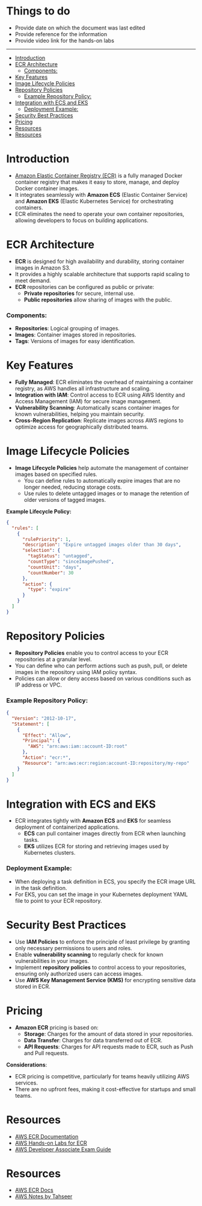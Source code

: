 <h1> Things to do </h1>

- Provide date on which the document was last edited
- Provide reference for the information
- Provide video link for the hands-on labs
---

- [Introduction](#introduction)
- [ECR Architecture](#ecr-architecture)
    - [Components:](#components)
- [Key Features](#key-features)
- [Image Lifecycle Policies](#image-lifecycle-policies)
- [Repository Policies](#repository-policies)
    - [Example Repository Policy:](#example-repository-policy)
- [Integration with ECS and EKS](#integration-with-ecs-and-eks)
    - [Deployment Example:](#deployment-example)
- [Security Best Practices](#security-best-practices)
- [Pricing](#pricing)
- [Resources](#resources)
- [Resources](#resources-1)

# Introduction
- [Amazon Elastic Container Registry (ECR)](https://docs.aws.amazon.com/AmazonECR/latest/userguide/what-is-ecr.html) is a fully managed Docker container registry that makes it easy to store, manage, and deploy Docker container images.
- It integrates seamlessly with **Amazon ECS** (Elastic Container Service) and **Amazon EKS** (Elastic Kubernetes Service) for orchestrating containers.
- ECR eliminates the need to operate your own container repositories, allowing developers to focus on building applications.

# ECR Architecture
- **ECR** is designed for high availability and durability, storing container images in Amazon S3.
- It provides a highly scalable architecture that supports rapid scaling to meet demand.
- **ECR** repositories can be configured as public or private:
  - **Private repositories** for secure, internal use.
  - **Public repositories** allow sharing of images with the public.

### Components:
- **Repositories**: Logical grouping of images.
- **Images**: Container images stored in repositories.
- **Tags**: Versions of images for easy identification.

# Key Features
- **Fully Managed**: ECR eliminates the overhead of maintaining a container registry, as AWS handles all infrastructure and scaling.
- **Integration with IAM**: Control access to ECR using AWS Identity and Access Management (IAM) for secure image management.
- **Vulnerability Scanning**: Automatically scans container images for known vulnerabilities, helping you maintain security.
- **Cross-Region Replication**: Replicate images across AWS regions to optimize access for geographically distributed teams.

# Image Lifecycle Policies
- **Image Lifecycle Policies** help automate the management of container images based on specified rules.
  - You can define rules to automatically expire images that are no longer needed, reducing storage costs.
  - Use rules to delete untagged images or to manage the retention of older versions of tagged images.

**Example Lifecycle Policy:**
```json
{
  "rules": [
    {
      "rulePriority": 1,
      "description": "Expire untagged images older than 30 days",
      "selection": {
        "tagStatus": "untagged",
        "countType": "sinceImagePushed",
        "countUnit": "days",
        "countNumber": 30
      },
      "action": {
        "type": "expire"
      }
    }
  ]
}
```

# Repository Policies
- **Repository Policies** enable you to control access to your ECR repositories at a granular level.
- You can define who can perform actions such as push, pull, or delete images in the repository using IAM policy syntax.
- Policies can allow or deny access based on various conditions such as IP address or VPC.

### Example Repository Policy:
```json
{
  "Version": "2012-10-17",
  "Statement": [
    {
      "Effect": "Allow",
      "Principal": {
        "AWS": "arn:aws:iam::account-ID:root"
      },
      "Action": "ecr:*",
      "Resource": "arn:aws:ecr:region:account-ID:repository/my-repo"
    }
  ]
}
```

# Integration with ECS and EKS
- ECR integrates tightly with **Amazon ECS** and **EKS** for seamless deployment of containerized applications.
  - **ECS** can pull container images directly from ECR when launching tasks.
  - **EKS** utilizes ECR for storing and retrieving images used by Kubernetes clusters.

### Deployment Example:
- When deploying a task definition in ECS, you specify the ECR image URL in the task definition.
- For EKS, you can set the image in your Kubernetes deployment YAML file to point to your ECR repository.

# Security Best Practices
- Use **IAM Policies** to enforce the principle of least privilege by granting only necessary permissions to users and roles.
- Enable **vulnerability scanning** to regularly check for known vulnerabilities in your images.
- Implement **repository policies** to control access to your repositories, ensuring only authorized users can access images.
- Use **AWS Key Management Service (KMS)** for encrypting sensitive data stored in ECR.

# Pricing
- **Amazon ECR** pricing is based on:
  - **Storage**: Charges for the amount of data stored in your repositories.
  - **Data Transfer**: Charges for data transferred out of ECR.
  - **API Requests**: Charges for API requests made to ECR, such as Push and Pull requests.

**Considerations**:
- ECR pricing is competitive, particularly for teams heavily utilizing AWS services.
- There are no upfront fees, making it cost-effective for startups and small teams.

# Resources
- [AWS ECR Documentation](https://docs.aws.amazon.com/AmazonECR/latest/userguide/what-is-ecr.html)
- [AWS Hands-on Labs for ECR](https://aws.amazon.com/getting-started/hands-on/)
- [AWS Developer Associate Exam Guide](https://aws.amazon.com/certification/certified-developer-associate/)

# Resources
- [AWS ECR Docs](https://docs.aws.amazon.com/AmazonECR/latest/userguide/what-is-ecr.html)
- [AWS Notes by Tahseer](https://arkalim.notion.site/IAM-e1b1d6d4287644b8874dd7614f3c6d49#fd868bc3e20c40a3818fa77334f76be7)